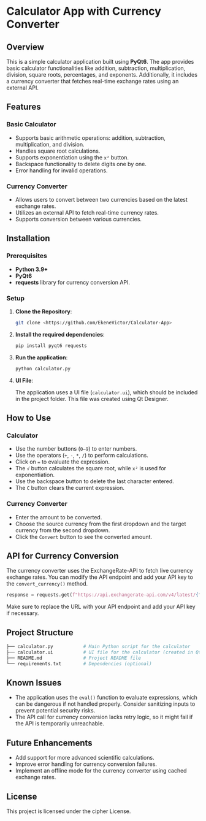 # Calculator App with Currency Converter

## Overview

This is a simple calculator application built using **PyQt6**. The app provides basic calculator functionalities like addition, subtraction, multiplication, division, square roots, percentages, and exponents. Additionally, it includes a currency converter that fetches real-time exchange rates using an external API.

## Features

### Basic Calculator

- Supports basic arithmetic operations: addition, subtraction, multiplication, and division.
- Handles square root calculations.
- Supports exponentiation using the `x²` button.
- Backspace functionality to delete digits one by one.
- Error handling for invalid operations.

### Currency Converter

- Allows users to convert between two currencies based on the latest exchange rates.
- Utilizes an external API to fetch real-time currency rates.
- Supports conversion between various currencies.

## Installation

### Prerequisites

- **Python 3.9+**
- **PyQt6**
- **requests** library for currency conversion API.

### Setup

1. **Clone the Repository**:

    ```bash
    git clone <https://github.com/EkeneVictor/Calculator-App>
    ```

2. **Install the required dependencies**:

    ```bash
    pip install pyqt6 requests
    ```

3. **Run the application**:

    ```bash
    python calculator.py
    ```

4. **UI File**:

   The application uses a UI file (`calculator.ui`), which should be included in the project folder. This file was created using Qt Designer.

## How to Use

### Calculator

- Use the number buttons (`0–9`) to enter numbers.
- Use the operators (`+`, `-`, `*`, `/`) to perform calculations.
- Click on `=` to evaluate the expression.
- The `√` button calculates the square root, while `x²` is used for exponentiation.
- Use the backspace button to delete the last character entered.
- The `C` button clears the current expression.

### Currency Converter

- Enter the amount to be converted.
- Choose the source currency from the first dropdown and the target currency from the second dropdown.
- Click the `Convert` button to see the converted amount.

## API for Currency Conversion

The currency converter uses the ExchangeRate-API to fetch live currency exchange rates. You can modify the API endpoint and add your API key to the `convert_currency()` method.

```python
response = requests.get(f"https://api.exchangerate-api.com/v4/latest/{from_currency}")
```

Make sure to replace the URL with your API endpoint and add your API key if necessary.

## Project Structure

```bash
├── calculator.py           # Main Python script for the calculator
├── calculator.ui           # UI file for the calculator (created in Qt Designer)
├── README.md               # Project README file
└── requirements.txt        # Dependencies (optional)
```
## Known Issues

- The application uses the `eval()` function to evaluate expressions, which can be dangerous if not handled properly. Consider sanitizing inputs to prevent potential security risks.
- The API call for currency conversion lacks retry logic, so it might fail if the API is temporarily unreachable.

## Future Enhancements

- Add support for more advanced scientific calculations.
- Improve error handling for currency conversion failures.
- Implement an offline mode for the currency converter using cached exchange rates.

## License

This project is licensed under the cipher License.

